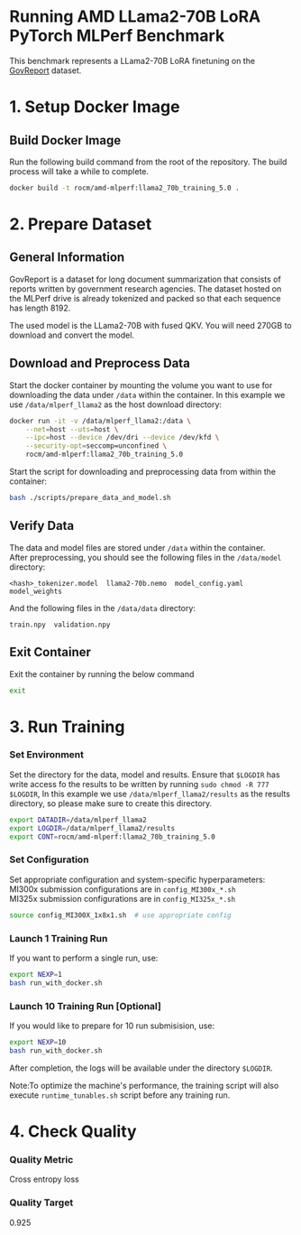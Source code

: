 # Running AMD LLama2-70B LoRA PyTorch MLPerf Benchmark
This benchmark represents a LLama2-70B LoRA finetuning on the [GovReport](https://gov-report-data.github.io/) dataset.

# 1. Setup Docker Image

## Build Docker Image

Run the following build command from the root of the repository. The build process will take a while to complete.

```bash
docker build -t rocm/amd-mlperf:llama2_70b_training_5.0 .
```
# 2. Prepare Dataset

## General Information

GovReport is a dataset for long document summarization that consists of reports written by government research agencies. The dataset hosted on the MLPerf drive is already tokenized and packed so that each sequence has length 8192.

The used model is the LLama2-70B with fused QKV. You will need 270GB to download and convert the model.

## Download and Preprocess Data

Start the docker container by mounting the volume you want to use for downloading the data under `/data` within the container. In this example we use `/data/mlperf_llama2` as the host download directory:

```bash
docker run -it -v /data/mlperf_llama2:/data \
    --net=host --uts=host \
    --ipc=host --device /dev/dri --device /dev/kfd \
    --security-opt=seccomp=unconfined \
    rocm/amd-mlperf:llama2_70b_training_5.0
```

Start the script for downloading and preprocessing data from within the container:

```bash
bash ./scripts/prepare_data_and_model.sh
```
## Verify Data

The data and model files are stored under `/data` within the container.  
After preprocessing, you should see the following files in the `/data/model` directory:
```
<hash>_tokenizer.model  llama2-70b.nemo  model_config.yaml  model_weights
```
And the following files in the `/data/data` directory:
```
train.npy  validation.npy
```
## Exit Container 

Exit the container by running the below command

```bash
exit
```
# 3. Run Training

### Set Environment

Set the directory for the data, model and results. Ensure that `$LOGDIR` has write access fo the results to be written by running `sudo chmod -R 777 $LOGDIR`, In this example we use `/data/mlperf_llama2/results` as the results directory, so please make sure to create this directory.

```bash
export DATADIR=/data/mlperf_llama2
export LOGDIR=/data/mlperf_llama2/results
export CONT=rocm/amd-mlperf:llama2_70b_training_5.0         
```

### Set Configuration

Set appropriate configuration and system-specific hyperparameters:  
MI300x submission configurations are in `config_MI300x_*.sh`  
MI325x submission configurations are in `config_MI325x_*.sh`

```bash
source config_MI300X_1x8x1.sh  # use appropriate config
```

### Launch 1 Training Run
If you want to perform a single run, use:
```bash
export NEXP=1
bash run_with_docker.sh
```

### Launch 10 Training Run [Optional]
If you would like to prepare for 10 run submisision, use:

```bash
export NEXP=10
bash run_with_docker.sh
```
After completion, the logs will be available under the directory `$LOGDIR`.

Note:To optimize the machine's performance, the training script will also execute `runtime_tunables.sh` script before any training run.


# 4. Check Quality
### Quality Metric
Cross entropy loss
### Quality Target
0.925
